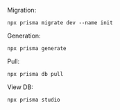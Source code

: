 
Migration: 

    npx prisma migrate dev --name init

Generation:

    npx prisma generate

Pull: 

    npx prisma db pull

View DB:

    npx prisma studio
    
    